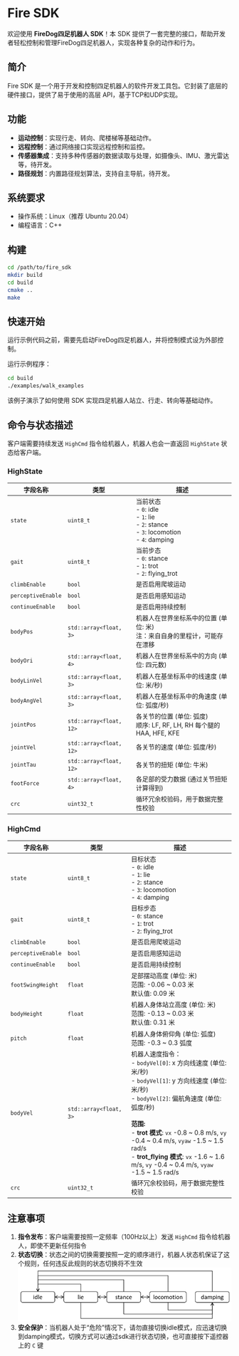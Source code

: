 # Fire SDK

欢迎使用 **FireDog四足机器人 SDK**！本 SDK 提供了一套完整的接口，帮助开发者轻松控制和管理FireDog四足机器人，实现各种复杂的动作和行为。

## 简介

Fire SDK 是一个用于开发和控制四足机器人的软件开发工具包。它封装了底层的硬件接口，提供了易于使用的高层 API，基于TCP和UDP实现。

## 功能

- **运动控制**：实现行走、转向、爬楼梯等基础动作。
- **远程控制**：通过网络接口实现远程控制和监控。
- **传感器集成**：支持多种传感器的数据读取与处理，如摄像头、IMU、激光雷达等，待开发。
- **路径规划**：内置路径规划算法，支持自主导航，待开发。

## 系统要求

- 操作系统：Linux（推荐 Ubuntu 20.04）
- 编程语言：C++

## 构建

```bash
cd /path/to/fire_sdk
mkdir build
cd build
cmake ..
make
```

## 快速开始

运行示例代码之前，需要先启动FireDog四足机器人，并将控制模式设为外部控制。

运行示例程序：

```bash
cd build
./examples/walk_examples
```

该例子演示了如何使用 SDK 实现四足机器人站立、行走、转向等基础动作。

## 命令与状态描述

客户端需要持续发送 `HighCmd` 指令给机器人，机器人也会一直返回 `HighState` 状态给客户端。

### HighState

| 字段名称               | 类型                      | 描述                                                                                             |
|--------------------|-------------------------|------------------------------------------------------------------------------------------------|
| `state`            | `uint8_t`               | 当前状态<br> - `0`: idle<br> - `1`: lie<br> - `2`: stance<br> - `3`: locomotion<br> - `4`: damping |
| `gait`             | `uint8_t`               | 当前步态<br> - `0`: stance<br> - `1`: trot<br> - `2`: flying_trot                                  |
| `climbEnable`      | `bool`                  | 是否启用爬坡运动                                                                                       |
| `perceptiveEnable` | `bool`                  | 是否启用感知运动                                                                                       |
| `continueEnable`   | `bool`                  | 是否启用持续控制                                                                                       |
| `bodyPos`          | `std::array<float, 3>`  | 机器人在世界坐标系中的位置 (单位: 米)<br>注：来自自身的里程计，可能存在漂移                                                     |
| `bodyOri`          | `std::array<float, 4>`  | 机器人在世界坐标系中的方向 (单位: 四元数)                                                                        |
| `bodyLinVel`       | `std::array<float, 3>`  | 机器人在基坐标系中的线速度 (单位: 米/秒)                                                                        |
| `bodyAngVel`       | `std::array<float, 3>`  | 机器人在基坐标系中的角速度 (单位: 弧度/秒)                                                                       |
| `jointPos`         | `std::array<float, 12>` | 各关节的位置 (单位: 弧度)<br>顺序: LF, RF, LH, RH 每个腿的 HAA, HFE, KFE                                       |
| `jointVel`         | `std::array<float, 12>` | 各关节的速度 (单位: 弧度/秒)                                                                              |
| `jointTau`         | `std::array<float, 12>` | 各关节的扭矩 (单位: 牛米)                                                                                |
| `footForce`        | `std::array<float, 4>`  | 各足部的受力数据 (通过关节扭矩计算得到)                                                                          |
| `crc`              | `uint32_t`              | 循环冗余校验码，用于数据完整性校验                                                                              |

### HighCmd

| 字段名称               | 类型                     | 描述                                                                                                                                                                                                                                                                                                                         |
|--------------------|------------------------|----------------------------------------------------------------------------------------------------------------------------------------------------------------------------------------------------------------------------------------------------------------------------------------------------------------------------|
| `state`            | `uint8_t`              | 目标状态<br> - `0`: idle<br> - `1`: lie<br> - `2`: stance<br> - `3`: locomotion<br> - `4`: damping                                                                                                                                                                                                                             |
| `gait`             | `uint8_t`              | 目标步态<br> - `0`: stance<br> - `1`: trot<br> - `2`: flying_trot                                                                                                                                                                                                                                                              |
| `climbEnable`      | `bool`                 | 是否启用爬坡运动                                                                                                                                                                                                                                                                                                                   |
| `perceptiveEnable` | `bool`                 | 是否启用感知运动                                                                                                                                                                                                                                                                                                                   |
| `continueEnable`   | `bool`                 | 是否启用持续控制                                                                                                                                                                                                                                                                                                                   |
| `footSwingHeight`  | `float`                | 足部摆动高度 (单位: 米)<br>范围: -0.06 ~ 0.03 米<br>默认值: 0.09 米                                                                                                                                                                                                                                                                        |
| `bodyHeight`       | `float`                | 机器人身体站立高度 (单位: 米)<br>范围: -0.13 ~ 0.03 米<br>默认值: 0.31 米                                                                                                                                                                                                                                                                     |
| `pitch`            | `float`                | 机器人身体俯仰角 (单位: 弧度)<br>范围: -0.3 ~ 0.3 弧度                                                                                                                                                                                                                                                                                     |
| `bodyVel`          | `std::array<float, 3>` | 机器人速度指令：<br> - `bodyVel[0]`: x 方向线速度 (单位: 米/秒)<br> - `bodyVel[1]`: y 方向线速度 (单位: 米/秒)<br> - `bodyVel[2]`: 偏航角速度 (单位: 弧度/秒)<br> <br>**范围:**<br> - **trot 模式**: `vx` -0.8 ~ 0.8 m/s, `vy` -0.4 ~ 0.4 m/s, `vyaw` -1.5 ~ 1.5 rad/s<br> - **trot_flying 模式**: `vx` -1.6 ~ 1.6 m/s, `vy` -0.4 ~ 0.4 m/s, `vyaw` -1.5 ~ 1.5 rad/s |
| `crc`              | `uint32_t`             | 循环冗余校验码，用于数据完整性校验                                                                                                                                                                                                                                                                                                          |

## 注意事项

1. **指令发布**：客户端需要按照一定频率（100Hz以上）发送 `HighCmd` 指令给机器人，即使不更新任何指令
2. **状态切换**：状态之间的切换需要按照一定的顺序进行，机器人状态机保证了这个规则，任何违反此规则的状态切换将不生效
   ![状态机流程图](./image/state_transition.png)
3. **安全保护**：当机器人处于“危险”情况下，请勿直接切换idle模式，应迅速切换到damping模式，切换方式可以通过sdk进行状态切换，也可直接按下遥控器上的 `C` 键
